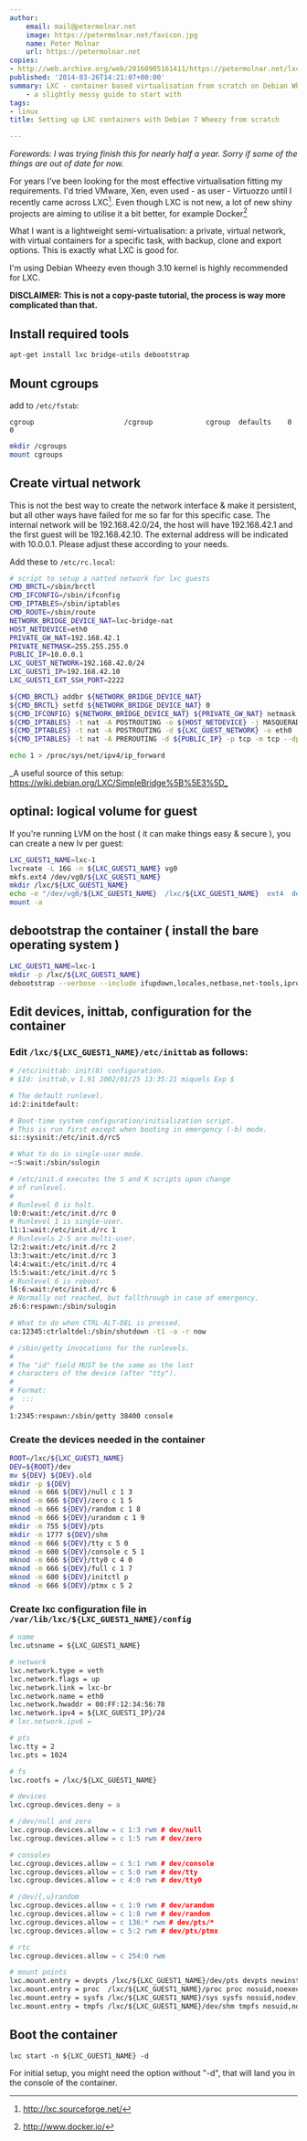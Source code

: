 ```yaml
---
author:
    email: mail@petermolnar.net
    image: https://petermolnar.net/favicon.jpg
    name: Peter Molnar
    url: https://petermolnar.net
copies:
- http://web.archive.org/web/20160905161411/https://petermolnar.net/lxc-on-debian-wheezy/
published: '2014-03-26T14:21:07+00:00'
summary: LXC - container based virtualisation from scratch on Debian Wheezy
    - a slightly messy guide to start with
tags:
- linux
title: Setting up LXC containers with Debian 7 Wheezy from scratch

---
```


*Forewords: I was trying finish this for nearly half a year. Sorry if
some of the things are out of date for now.*

For years I've been looking for the most effective virtualisation
fitting my requirements. I'd tried VMware, Xen, even used - as user -
Virtuozzo until I recently came across LXC[^1]. Even though LXC is not
new, a lot of new shiny projects are aiming to utilise it a bit better,
for example Docker[^2]

What I want is a lightweight semi-virtualisation: a private, virtual
network, with virtual containers for a specific task, with backup, clone
and export options. This is exactly what LXC is good for.

I'm using Debian Wheezy even though 3.10 kernel is highly recommended
for LXC.

**DISCLAIMER: This is not a copy-paste tutorial, the process is way more
complicated than that.**

## Install required tools

```bash
apt-get install lxc bridge-utils debootstrap
```

## Mount cgroups

add to `/etc/fstab`:

    cgroup                      /cgroup             cgroup  defaults    0   0

```bash
mkdir /cgroups
mount cgroups
```

## Create virtual network

This is not the best way to create the network interface & make it
persistent, but all other ways have failed for me so far for this
specific case. The internal network will be 192.168.42.0/24, the host
will have 192.168.42.1 and the first guest will be 192.168.42.10. The
external address will be indicated with 10.0.0.1. Please adjust these
according to your needs.

Add these to `/etc/rc.local`:

```bash
# script to setup a natted network for lxc guests
CMD_BRCTL=/sbin/brctl
CMD_IFCONFIG=/sbin/ifconfig
CMD_IPTABLES=/sbin/iptables
CMD_ROUTE=/sbin/route
NETWORK_BRIDGE_DEVICE_NAT=lxc-bridge-nat
HOST_NETDEVICE=eth0
PRIVATE_GW_NAT=192.168.42.1
PRIVATE_NETMASK=255.255.255.0
PUBLIC_IP=10.0.0.1
LXC_GUEST_NETWORK=192.168.42.0/24
LXC_GUEST1_IP=192.168.42.10
LXC_GUEST1_EXT_SSH_PORT=2222

${CMD_BRCTL} addbr ${NETWORK_BRIDGE_DEVICE_NAT}
${CMD_BRCTL} setfd ${NETWORK_BRIDGE_DEVICE_NAT} 0
${CMD_IFCONFIG} ${NETWORK_BRIDGE_DEVICE_NAT} ${PRIVATE_GW_NAT} netmask ${PRIVATE_NETMASK} promisc up
${CMD_IPTABLES} -t nat -A POSTROUTING -o ${HOST_NETDEVICE} -j MASQUERADE
${CMD_IPTABLES} -t nat -A POSTROUTING -d ${LXC_GUEST_NETWORK} -o eth0 -j SNAT --to-source ${PUBLIC_IP}
${CMD_IPTABLES} -t nat -A PREROUTING -d ${PUBLIC_IP} -p tcp -m tcp --dport ${LXC_GUEST1_EXT_SSH_PORT} -j DNAT --to-destination ${LXC_GUEST1_IP}:22

echo 1 > /proc/sys/net/ipv4/ip_forward
```

\_A useful source of this setup:
<https://wiki.debian.org/LXC/SimpleBridge%5B%5E3%5D_>

## optinal: logical volume for guest

If you're running LVM on the host ( it can make things easy & secure ),
you can create a new lv per guest:

```bash
LXC_GUEST1_NAME=lxc-1
lvcreate -L 16G -n ${LXC_GUEST1_NAME} vg0
mkfs.ext4 /dev/vg0/${LXC_GUEST1_NAME}
mkdir /lxc/${LXC_GUEST1_NAME}
echo -e "/dev/vg0/${LXC_GUEST1_NAME}  /lxc/${LXC_GUEST1_NAME}  ext4  defaults 0 0n" >> /etc/fstab
mount -a
```

## debootstrap the container ( install the bare operating system )

```bash
LXC_GUEST1_NAME=lxc-1
mkdir -p /lxc/${LXC_GUEST1_NAME}
debootstrap --verbose --include ifupdown,locales,netbase,net-tools,iproute,openssh-server,vim wheezy /lxc/${LXC_GUEST1_NAME} http://http.debian.net/debian/
```

## Edit devices, inittab, configuration for the container

### Edit `/lxc/${LXC_GUEST1_NAME}/etc/inittab` as follows:

```bash
# /etc/inittab: init(8) configuration.
# $Id: inittab,v 1.91 2002/01/25 13:35:21 miquels Exp $

# The default runlevel.
id:2:initdefault:

# Boot-time system configuration/initialization script.
# This is run first except when booting in emergency (-b) mode.
si::sysinit:/etc/init.d/rcS

# What to do in single-user mode.
~:S:wait:/sbin/sulogin

# /etc/init.d executes the S and K scripts upon change
# of runlevel.
#
# Runlevel 0 is halt.
l0:0:wait:/etc/init.d/rc 0
# Runlevel 1 is single-user.
l1:1:wait:/etc/init.d/rc 1
# Runlevels 2-5 are multi-user.
l2:2:wait:/etc/init.d/rc 2
l3:3:wait:/etc/init.d/rc 3
l4:4:wait:/etc/init.d/rc 4
l5:5:wait:/etc/init.d/rc 5
# Runlevel 6 is reboot.
l6:6:wait:/etc/init.d/rc 6
# Normally not reached, but fallthrough in case of emergency.
z6:6:respawn:/sbin/sulogin

# What to do when CTRL-ALT-DEL is pressed.
ca:12345:ctrlaltdel:/sbin/shutdown -t1 -a -r now

# /sbin/getty invocations for the runlevels.
#
# The "id" field MUST be the same as the last
# characters of the device (after "tty").
#
# Format:
#  :::
#
1:2345:respawn:/sbin/getty 38400 console
```

### Create the devices needed in the container

```bash
ROOT=/lxc/${LXC_GUEST1_NAME}
DEV=${ROOT}/dev
mv ${DEV} ${DEV}.old
mkdir -p ${DEV}
mknod -m 666 ${DEV}/null c 1 3
mknod -m 666 ${DEV}/zero c 1 5
mknod -m 666 ${DEV}/random c 1 8
mknod -m 666 ${DEV}/urandom c 1 9
mkdir -m 755 ${DEV}/pts
mkdir -m 1777 ${DEV}/shm
mknod -m 666 ${DEV}/tty c 5 0
mknod -m 600 ${DEV}/console c 5 1
mknod -m 666 ${DEV}/tty0 c 4 0
mknod -m 666 ${DEV}/full c 1 7
mknod -m 600 ${DEV}/initctl p
mknod -m 666 ${DEV}/ptmx c 5 2
```

### Create lxc configuration file in `/var/lib/lxc/${LXC_GUEST1_NAME}/config`

```apache
# name
lxc.utsname = ${LXC_GUEST1_NAME}

# network
lxc.network.type = veth
lxc.network.flags = up
lxc.network.link = lxc-br
lxc.network.name = eth0
lxc.network.hwaddr = 00:FF:12:34:56:78
lxc.network.ipv4 = ${LXC_GUEST1_IP}/24
# lxc.network.ipv6 =

# pts
lxc.tty = 2
lxc.pts = 1024

# fs
lxc.rootfs = /lxc/${LXC_GUEST1_NAME}

# devices
lxc.cgroup.devices.deny = a

# /dev/null and zero
lxc.cgroup.devices.allow = c 1:3 rwm # dev/null
lxc.cgroup.devices.allow = c 1:5 rwm # dev/zero

# consoles
lxc.cgroup.devices.allow = c 5:1 rwm # dev/console
lxc.cgroup.devices.allow = c 5:0 rwm # dev/tty
lxc.cgroup.devices.allow = c 4:0 rwm # dev/tty0

# /dev/{,u}random
lxc.cgroup.devices.allow = c 1:9 rwm # dev/urandom
lxc.cgroup.devices.allow = c 1:8 rwm # dev/random
lxc.cgroup.devices.allow = c 136:* rwm # dev/pts/*
lxc.cgroup.devices.allow = c 5:2 rwm # dev/pts/ptmx

# rtc
lxc.cgroup.devices.allow = c 254:0 rwm

# mount points
lxc.mount.entry = devpts /lxc/${LXC_GUEST1_NAME}/dev/pts devpts newinstance,ptmxmode=0666,nosuid,noexec 0 0
lxc.mount.entry = proc  /lxc/${LXC_GUEST1_NAME}/proc proc nosuid,noexec,nodev 0 0
lxc.mount.entry = sysfs /lxc/${LXC_GUEST1_NAME}/sys sysfs nosuid,nodev,noexec 0 0
lxc.mount.entry = tmpfs /lxc/${LXC_GUEST1_NAME}/dev/shm tmpfs nosuid,nodev,noexec,size=64m 0 0
```

## Boot the container

```apache
lxc start -n ${LXC_GUEST1_NAME} -d
```

For initial setup, you might need the option without "-d", that will
land you in the console of the container.

[^1]: <http://lxc.sourceforge.net/>

[^2]: <http://www.docker.io/>